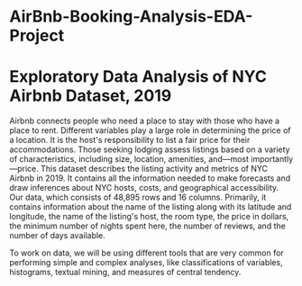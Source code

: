 # AirBnb-Booking-Analysis-EDA-Project
#  Exploratory Data Analysis of NYC Airbnb Dataset, 2019

Airbnb connects people who need a place to stay with those who have a place to rent. Different variables play a large role in determining the price of a location. It is the host's responsibility to list a fair price for their accommodations. Those seeking lodging assess listings based on a variety of characteristics, including size, location, amenities, and—most importantly—price. This dataset describes the listing activity and metrics of NYC Airbnb in 2019. It contains all the information needed to make forecasts and draw inferences about NYC hosts, costs, and geographical accessibility. Our data, which consists of 48,895 rows and 16 columns. Primarily, it contains information about the name of the listing along with its latitude and longitude, the name of the listing's host, the room type, the price in dollars, the minimum number of nights spent here, the number of reviews, and the number of days available.

To work on data, we will be using different tools that are very common for performing simple and complex analyses, like classifications of variables, histograms, textual mining, and measures of central tendency.

